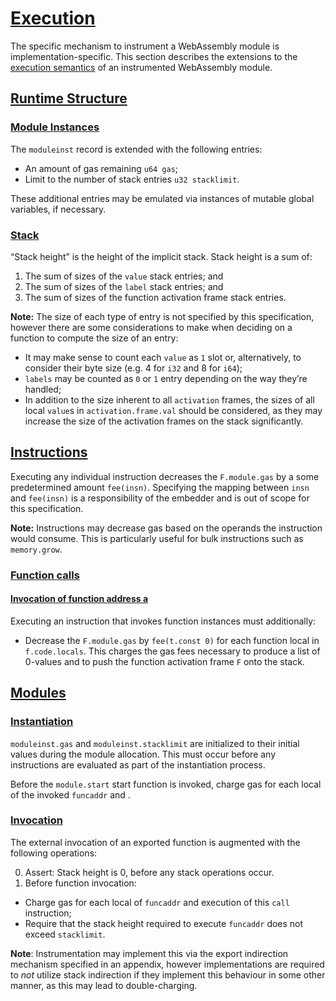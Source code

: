 # [Execution](https://www.w3.org/TR/wasm-core-1/#execution%E2%91%A1)

The specific mechanism to instrument a WebAssembly module is implementation-specific. This section
describes the extensions to the [execution
semantics](https://www.w3.org/TR/wasm-core-1/#execution%E2%91%A1) of an instrumented WebAssembly
module.

## [Runtime Structure](https://www.w3.org/TR/wasm-core-1/#runtime-structure%E2%91%A0)

### [Module Instances](https://www.w3.org/TR/wasm-core-1/#module-instances%E2%91%A0)

The `moduleinst` record is extended with the following entries:

* An amount of gas remaining `u64 gas`;
* Limit to the number of stack entries `u32 stacklimit`.

These additional entries may be emulated via instances of mutable global variables, if necessary.

### [Stack](https://www.w3.org/TR/wasm-core-1/#stack%E2%91%A0)

<!--
TODO: Do we need to keep track of labels? I don't believe this to be strictly necessary
outside of e.g. interpreters, but I worry that if we don't keep track of them now, then we'd be in
a world of pain when or if they start mattering more.
-->

“Stack height” is the height of the implicit stack. Stack height is a sum of:

1. The sum of sizes of the `value` stack entries; and
2. The sum of sizes of the `label` stack entries; and
3. The sum of sizes of the function activation frame stack entries.

**Note:** The size of each type of entry is not specified by this specification, however there are
some considerations to make when deciding on a function to compute the size of an entry:

* It may make sense to count each `value` as `1` slot or, alternatively, to consider their byte
  size (e.g. 4 for `i32` and 8 for `i64`);
* `labels` may be counted as `0` or `1` entry depending on the way they’re handled;
* In addition to the size inherent to all `activation` frames, the sizes of all local `value`s in
  `activation.frame.val` should be considered, as they may increase the size of the activation
  frames on the stack significantly.

## [Instructions]()

Executing any individual instruction decreases the `F.module.gas` by a some predetermined amount
`fee(insn)`. Specifying the mapping between `insn` and `fee(insn)` is a responsibility of the
embedder and is out of scope for this specification.

**Note:** Instructions may decrease gas based on the operands the instruction would consume. This
is particularly useful for bulk instructions such as `memory.grow`.

### [Function calls]()

#### [Invocation of function address a]()

Executing an instruction that invokes function instances must additionally:

* Decrease the `F.module.gas` by `fee(t.const 0)` for each function local in `f.code.locals`.
  This charges the gas fees necessary to produce a list of 0-values and to push the function
  activation frame `F` onto the stack.

<!--
TODO: should this have a separate pseudo-instruction for this instead of piggy-backing on
`t.const`?
-->

<!--
TODO:

#### [Host functions]()

Should we charge fees before calling out to a host function? Should this be a part of the spec?
-->

## [Modules](https://www.w3.org/TR/wasm-core-1/#modules%E2%91%A5)

### [Instantiation]()

`moduleinst.gas` and `moduleinst.stacklimit` are initialized to their initial values during the
module allocation. This must occur before any instructions are evaluated as part of the
instantiation process.

Before the `module.start` start function is invoked, charge gas for each local of the invoked
`funcaddr` and .

### [Invocation](https://www.w3.org/TR/wasm-core-1/#invocation%E2%91%A1)

The external invocation of an exported function is augmented with the following operations:

0. Assert: Stack height is 0, before any stack operations occur.
9. Before function invocation:
  * Charge gas for each local of `funcaddr` and execution of this `call` instruction;
  * Require that the stack height required to execute `funcaddr` does not exceed `stacklimit`.

**Note**: Instrumentation may implement this via the export indirection mechanism specified in an
appendix, however implementations are required to _not_ utilize stack indirection if they implement
this behaviour in some other manner, as this may lead to double-charging.
